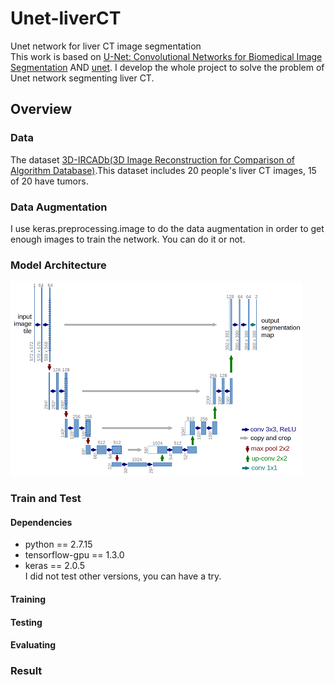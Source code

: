 # Unet-liverCT
Unet network for liver CT image segmentation  
This work is based on [U-Net: Convolutional Networks for Biomedical Image Segmentation](https://lmb.informatik.uni-freiburg.de/people/ronneber/u-net/)
AND [unet](https://github.com/zhixuhao/unet). I develop the whole project to solve the problem of Unet network segmenting liver CT.
## Overview
### Data
The dataset [3D-IRCADb(3D Image Reconstruction for Comparison of Algorithm Database)](https://www.ircad.fr/research/computer/).This dataset
includes 20 people's liver CT images, 15 of 20 have tumors.
### Data Augmentation
I use keras.preprocessing.image to do the data augmentation in order to get enough images to train the network. You can do it or not.
### Model Architecture
![img/u-net-architecture.png](img/u-net-architecture.png)
### Train and Test
#### Dependencies
+ python == 2.7.15
+ tensorflow-gpu == 1.3.0
+ keras == 2.0.5  
I did not test other versions, you can have a try.
#### Training
#### Testing
#### Evaluating
### Result
